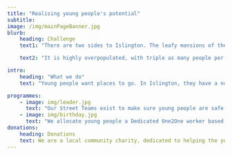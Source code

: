 ```yaml
---
title: "Realising young people's potential"
subtitle:
image: /img/mainPageBanner.jpg
blurb:
    heading: Challenge
    text1: "There are two sides to Islington. The leafy mansions of the upper middle classes – and the low-income households in which a third of under-sixteens live. In one in three Islington households, no-one is employed. Over half of single parents in the borough – mostly mothers – are out of work. Just a fifth are in full employment, half the national average. The borough has the highest recorded prevalence of depression and severe mental illness in London."

    text2: "It is highly overpopulated, with triple as many people per square metre as the average London borough, and the second lowest proportion of green space. It’s also full of young people with drive, creativity, ideas – and enormous potential. But without safe green spaces, playgrounds, or youth centres, they have nowhere to grow. And without the financial freedom to travel to other areas of the city, they cannot benefit from better local provisions elsewhere. We don’t want their energy and ambitions to go to waste."

intro:
    heading: "What we do"
    text: "Young people want places to go. In Islington, they have a number of options, but few of them are free. Community centres in estates have been closed, or are being redeveloped. Many don’t feel safe travelling to the places which remain open because of high incidence of crime or antisocial behaviour. Prospex gives them somewhere to learn, play, or just relax – closer to home."

programmes:
    - image: img/leader.jpg
      text: "Our Street Teams exist to make sure young people are safe and well, wherever they are. If they’d rather not come to the centre, our staff check in on them in their local area. This builds a mutual trust and allows positive relationships to be formed. Our team become familiar faces, and get to know the wider community as well as the young people themselves."
    - image: img/birthday.jpg
      text: "We allocate young people a Dedicated One2One worker based on their needs and circumstances. Our One2one work could range from a few sessions helping a young person complete a application form, to many years working with them and their families to help overcome a range of complex issues which, together, can have a serious impact on their wellbeing."
donations:
    heading: Donations
    text: We are a local community charity, dedicated to helping the young people within the Borough of Islington, working with young people who may be at risk of falling into a lifestyle of knife crime, drugs and violence, creating opportunities to realise and fulfill their potential. Our service takes young people on their own Prospex journey with a commitment to always putting young people first. We offer street outreach, junior and senior sessions, girls club, holiday schemes and accredited learning.
---
```

